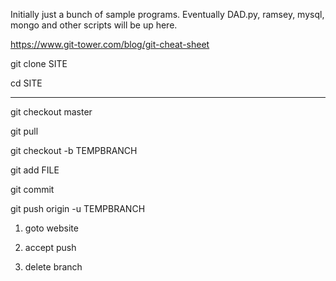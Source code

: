 Initially just a bunch of sample programs. Eventually DAD.py, ramsey, mysql,
mongo and other
scripts will be up here.

https://www.git-tower.com/blog/git-cheat-sheet


git clone SITE

cd SITE

--------------------------------------

git checkout master

git pull

git checkout -b TEMPBRANCH

git add FILE

git commit

git push origin -u TEMPBRANCH

1. goto website

2. accept push

3. delete branch
